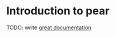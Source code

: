 # Introduction to pear

TODO: write [great documentation](http://jacobian.org/writing/what-to-write/)
